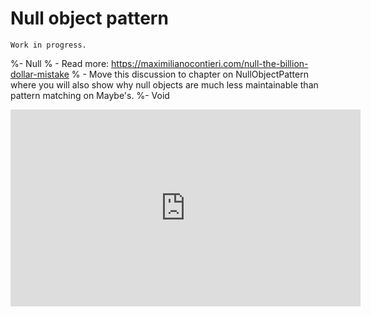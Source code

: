 # Null object pattern

```{warning}
Work in progress.
```

%- Null
%  - Read more: https://maximilianocontieri.com/null-the-billion-dollar-mistake
%  - Move this discussion to chapter on NullObjectPattern where you will also show why null objects are much less maintainable than pattern matching on Maybe's.
%- Void

<iframe width="560" height="315" src="https://www.youtube.com/embed/rQ7BzfRz7OY" title="YouTube video player" frameborder="0" allow="accelerometer; autoplay; clipboard-write; encrypted-media; gyroscope; picture-in-picture" allowfullscreen></iframe>

